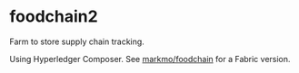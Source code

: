 # foodchain2

Farm to store supply chain tracking.

Using Hyperledger Composer. See [markmo/foodchain](https://github.com/markmo/foodchain) for a Fabric version.
